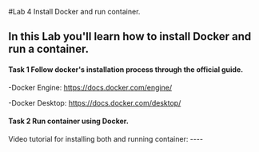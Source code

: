 #Lab 4 Install Docker and run container.

## In this Lab you'll learn how to install Docker and run a container.

#### Task 1 Follow docker's installation process through the official guide.

-Docker Engine: https://docs.docker.com/engine/

-Docker Desktop: https://docs.docker.com/desktop/

#### Task 2 Run container using Docker.

Video tutorial for installing both and running container: ----
